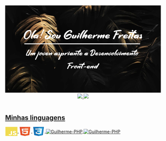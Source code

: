 <p align="center">

</p align="center">
<img src="https://github.com/FREITASGUILHERME/FREITASGUILHERME/blob/b65a2d58910ef3ab13132bc600c9bd7494b3793d/Imagens/1%20-%20Apresenta%C3%A7%C3%A3o.png" />

<div align="center">
  <a href="https://github.com/FREITASGUILHERME">
  <img height="180em" src="https://github-readme-stats.vercel.app/api?username=FREITASGUILHERME&show_icons=true&theme=dark&include_all_commits=true&count_private=true"/>
  <img height="180em" src="https://github-readme-stats.vercel.app/api/top-langs/?username=FREITASGUILHERME&layout=compact&langs_count=7&theme=dark"/>
</div>

<div style="display: inline_block"><br>
  <h2>Minhas linguagens</h2>

  <img align="center" alt="Guilherme-Js" height="30" width="40" src="https://raw.githubusercontent.com/devicons/devicon/master/icons/javascript/javascript-plain.svg">
  <img align="center" alt="Guilherme-HTML" height="30" width="40" src="https://raw.githubusercontent.com/devicons/devicon/master/icons/html5/html5-original.svg">
  <img align="center" alt="Guilherme-CSS" height="30" width="40" src="https://raw.githubusercontent.com/devicons/devicon/master/icons/css3/css3-original.svg">
  <img align="center" alt="Guilherme-PHP" height="30" width="40" src="https://cdn.jsdelivr.net/gh/devicons/devicon/icons/php/php-original.svg">
  <img align="center" alt="Guilherme-PHP" height="30" width="40" src="https://cdn.jsdelivr.net/gh/devicons/devicon/icons/mysql/mysql-plain-wordmark.svg">
  
</div>
